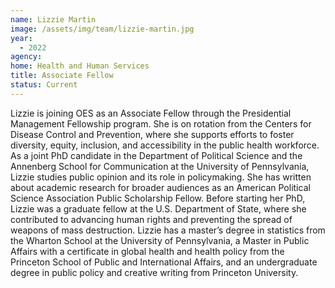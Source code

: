 ```yaml
---
name: Lizzie Martin
image: /assets/img/team/lizzie-martin.jpg
year:
  - 2022
agency:
home: Health and Human Services
title: Associate Fellow
status: Current
---
```


Lizzie is joining OES as an Associate Fellow through the Presidential Management Fellowship program. She is on rotation from the Centers for Disease Control and Prevention, where she supports efforts to foster diversity, equity, inclusion, and accessibility in the public health workforce. As a joint PhD candidate in the Department of Political Science and the Annenberg School for Communication at the University of Pennsylvania, Lizzie studies public opinion and its role in policymaking. She has written about academic research for broader audiences as an American Political Science Association Public Scholarship Fellow. Before starting her PhD, Lizzie was a graduate fellow at the U.S. Department of State, where she contributed to advancing human rights and preventing the spread of weapons of mass destruction. Lizzie has a master’s degree in statistics from the Wharton School at the University of Pennsylvania, a Master in Public Affairs with a certificate in global health and health policy from the Princeton School of Public and International Affairs, and an undergraduate degree in public policy and creative writing from Princeton University.
